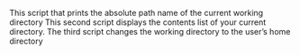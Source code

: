 This script that prints the absolute path name of the current working directory
This second script displays the contents list of your current directory.
The third script changes the working directory to the user’s home directory
